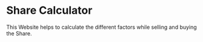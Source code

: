 # Share Calculator
This Website helps to calculate the different factors while selling and buying the Share.